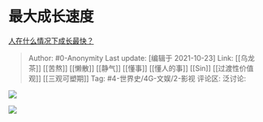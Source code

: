 # 最大成长速度
[人在什么情况下成长最快？](https://www.zhihu.com/question/490344475/answer/2184363828)

> Author: #0-Anonymity
> Last update: [编辑于 2021-10-23]
> Link: [[乌龙茶]] [[苦熬]] [[懒散]] [[静气]] [[懂事]] [[懂人的事]] [[Sin]] [[过渡性价值观]] [[三观可塑期]]
> Tag: #4-世界史/4G-文娱/2-影视
> 评论区:
> 泛讨论:

![](https://pic3.zhimg.com/v2-7bd36ce36de8bbfb0a88ca47a2a8ef5d_720w.gif?source=3af55fa1)

![](https://pic3.zhimg.com/v2-7bd36ce36de8bbfb0a88ca47a2a8ef5d_720w.jpg?source=3af55fa1)
